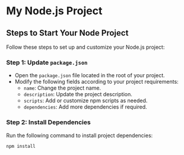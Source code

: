 # My Node.js Project

## Steps to Start Your Node Project

Follow these steps to set up and customize your Node.js project:

### Step 1: Update `package.json`

- Open the `package.json` file located in the root of your project.
- Modify the following fields according to your project requirements:
  - `name`: Change the project name.
  - `description`: Update the project description.
  - `scripts`: Add or customize npm scripts as needed.
  - `dependencies`: Add more dependencies if required.

### Step 2: Install Dependencies

Run the following command to install project dependencies:

```shell
npm install
